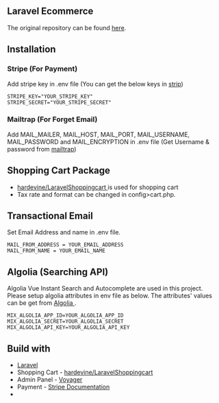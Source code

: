 ## Laravel Ecommerce
The original repository can be found [here](https://github.com/drehimself/laravel-ecommerce-example).

## Installation

### Stripe (For Payment)
Add stripe key in .env file (You can get the below keys in [strip](https://stripe.com/))

```
STRIPE_KEY="YOUR_STRIPE_KEY"
STRIPE_SECRET="YOUR_STRIPE_SECRET"
```

### Mailtrap (For Forget Email)
Add MAIL_MAILER, MAIL_HOST, MAIL_PORT, MAIL_USERNAME, MAIL_PASSWORD and MAIL_ENCRYPTION in .env file (Get Username & password from [mailtrap](https://mailtrap.io/inboxes))

## Shopping Cart Package

- [ hardevine/LaravelShoppingcart ](https://github.com/hardevine/LaravelShoppingcart) is used for shopping cart
- Tax rate and format can be changed in config>cart.php.

## Transactional Email
Set Email Address and name in .env file.

```
MAIL_FROM_ADDRESS = YOUR_EMAIL_ADDRESS
MAIL_FROM_NAME = YOUR_EMAIL_NAME
```

## Algolia (Searching API)

Algolia Vue Instant Search and Autocomplete are used in this project. Please setup algolia attributes in env file as below. The attributes' values can be get from [ Algolia ](https://www.algolia.com/).

```
MIX_ALGOLIA_APP_ID=YOUR_ALGOLIA_APP_ID
MIX_ALGOLIA_SECRET=YOUR_ALGOLIA_SECRET
MIX_ALGOLIA_API_KEY=YOUR_ALGOLIA_API_KEY
```

## Build with
- [Laravel](https://laravel.com/docs/8.x) 
- Shopping Cart - [hardevine/LaravelShoppingcart](https://github.com/hardevine/LaravelShoppingcart)
- Admin Panel - [Voyager](https://voyager.devdojo.com/)
- Payment - [Stripe Documentation](https://stripe.com/docs/stripe-js)
- 